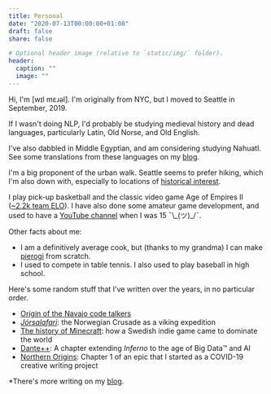 ```yaml
---
title: Personal
date: "2020-07-13T00:00:00+01:00"
draft: false
share: false

# Optional header image (relative to `static/img/` folder).
header:
  caption: ""
  image: ""
---
```


Hi, I'm [wɪl mɛɹəl]. I'm originally from NYC, but I moved to Seattle in September, 2019.
<!-- ±ɛ/æ distinction -->

If I wasn't doing NLP, I'd probably be studying medieval history and dead languages, particularly Latin, Old Norse, and Old English.
<!-- Strangely enough, I took a class where we learned Proto Indo European. -->
I've also dabbled in Middle Egyptian, and am considering studying Nahuatl. See some translations from these languages on my [blog](/post/).

I'm a big proponent of the urban walk. Seattle seems to prefer hiking, which I'm also down with, especially to locations of [historical interest](https://en.wikipedia.org/wiki/West_Rock_Ridge).

I play pick-up basketball and the classic video game Age of Empires II ([~2.2k team ELO](https://ratings.aoe2.se/?team_one=802126&team_two=)). I have also done some amateur game development, and used to have a [YouTube channel](https://www.youtube.com/snorridevteam) when I was 15 ¯\\\_(ツ)\_/¯.

Other facts about me:

* I am a definitively average cook, but (thanks to my grandma) I can make [pierogi](https://en.wikipedia.org/wiki/Pierogi) from scratch.
* I used to compete in table tennis. I also used to play baseball in high school.

Here's some random stuff that I've written over the years, in no particular order.

* [Origin of the Navajo code talkers](/files/NavajoCodeTalkers.pdf)
* [*Jórsalafari*](/files/Jorsalafari.pdf): the Norwegian Crusade as a viking expedition
* [The history of Minecraft](https://www.packerintersections.com/the-history-of-minecraft-how-a-swedish-indie-game-came-to-dominate-the-world.html): how a Swedish indie game came to dominate the world
* [Dante++](/files/dantepp.pdf): A chapter extending *Inferno* to the age of Big Data™ and AI
* [Northern Origins](https://docs.google.com/document/d/1MxN3SAVeEb2sY-aI7JCxa2hhaGBNwgdgISVEotdPWG0/edit?usp=sharing): Chapter 1 of an epic that I started as a COVID-19 creative writing project

*There's more writing on my [blog](/post/).